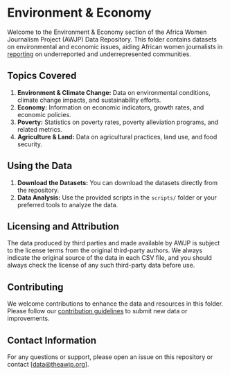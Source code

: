 # Environment & Economy

Welcome to the Environment & Economy section of the Africa Women Journalism Project (AWJP) Data Repository. This folder contains datasets on environmental and economic issues, aiding African women journalists in [reporting](https://theawjp.org/stories/) on underreported and underrepresented communities.

## Topics Covered

1. **Environment & Climate Change:** Data on environmental conditions, climate change impacts, and sustainability efforts.
2. **Economy:** Information on economic indicators, growth rates, and economic policies.
3. **Poverty:** Statistics on poverty rates, poverty alleviation programs, and related metrics.
4. **Agriculture & Land:** Data on agricultural practices, land use, and food security.


## Using the Data

1. **Download the Datasets:** You can download the datasets directly from the repository.
2. **Data Analysis:** Use the provided scripts in the `scripts/` folder or your preferred tools to analyze the data.

## Licensing and Attribution
The data produced by third parties and made available by AWJP is subject to the license terms from the original third-party authors. We always indicate the original source of the data in each CSV file, and you should always check the license of any such third-party data before use.

## Contributing
We welcome contributions to enhance the data and resources in this folder. Please follow our [contribution guidelines](https://github.com/AWJP/AWJP-data/blob/main/CONTRIBUTING.md) to submit new data or improvements.

## Contact Information
For any questions or support, please open an issue on this repository or contact [data@theawjp.org].
